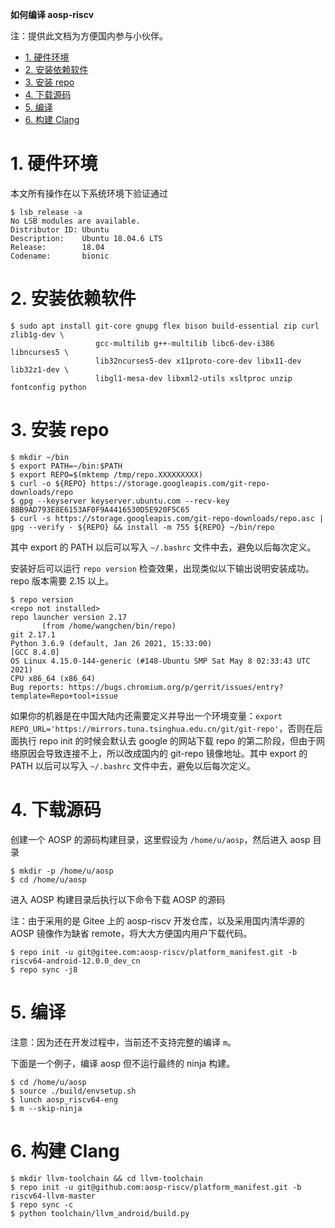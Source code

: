 **如何编译 aosp-riscv**

注：提供此文档为方便国内参与小伙伴。

<!-- TOC -->

- [1. 硬件环境](#1-硬件环境)
- [2. 安装依赖软件](#2-安装依赖软件)
- [3. 安装 repo](#3-安装-repo)
- [4. 下载源码](#4-下载源码)
- [5. 编译](#5-编译)
- [6. 构建 Clang](#6-构建-clang)

<!-- /TOC -->

# 1. 硬件环境

本文所有操作在以下系统环境下验证通过

```
$ lsb_release -a
No LSB modules are available.
Distributor ID: Ubuntu
Description:    Ubuntu 18.04.6 LTS
Release:        18.04
Codename:       bionic
```

# 2. 安装依赖软件

```
$ sudo apt install git-core gnupg flex bison build-essential zip curl zlib1g-dev \
                   gcc-multilib g++-multilib libc6-dev-i386 libncurses5 \
                   lib32ncurses5-dev x11proto-core-dev libx11-dev lib32z1-dev \
                   libgl1-mesa-dev libxml2-utils xsltproc unzip fontconfig python
```

# 3. 安装 repo

```
$ mkdir ~/bin
$ export PATH=~/bin:$PATH
$ export REPO=$(mktemp /tmp/repo.XXXXXXXXX)
$ curl -o ${REPO} https://storage.googleapis.com/git-repo-downloads/repo
$ gpg --keyserver keyserver.ubuntu.com --recv-key 8BB9AD793E8E6153AF0F9A4416530D5E920F5C65
$ curl -s https://storage.googleapis.com/git-repo-downloads/repo.asc | gpg --verify - ${REPO} && install -m 755 ${REPO} ~/bin/repo
```

其中 export 的 PATH 以后可以写入 `~/.bashrc` 文件中去，避免以后每次定义。

安装好后可以运行 `repo version` 检查效果，出现类似以下输出说明安装成功。repo 版本需要 2.15 以上。

```
$ repo version
<repo not installed>
repo launcher version 2.17
       (from /home/wangchen/bin/repo)
git 2.17.1
Python 3.6.9 (default, Jan 26 2021, 15:33:00)
[GCC 8.4.0]
OS Linux 4.15.0-144-generic (#148-Ubuntu SMP Sat May 8 02:33:43 UTC 2021)
CPU x86_64 (x86_64)
Bug reports: https://bugs.chromium.org/p/gerrit/issues/entry?template=Repo+tool+issue
```

如果你的机器是在中国大陆内还需要定义并导出一个环境变量：`export REPO_URL='https://mirrors.tuna.tsinghua.edu.cn/git/git-repo'`，否则在后面执行 repo init 的时候会默认去 google 的网站下载 repo 的第二阶段，但由于网络原因会导致连接不上，所以改成国内的 git-repo 镜像地址。其中 export 的 PATH 以后可以写入 `~/.bashrc` 文件中去，避免以后每次定义。

# 4. 下载源码

创建一个 AOSP 的源码构建目录，这里假设为 `/home/u/aosp`，然后进入 aosp 目录
```
$ mkdir -p /home/u/aosp
$ cd /home/u/aosp
```

进入 AOSP 构建目录后执行以下命令下载 AOSP 的源码

注：由于采用的是 Gitee 上的 aosp-riscv 开发仓库，以及采用国内清华源的 AOSP 镜像作为缺省 remote，将大大方便国内用户下载代码。

```
$ repo init -u git@gitee.com:aosp-riscv/platform_manifest.git -b riscv64-android-12.0.0_dev_cn
$ repo sync -j8
```

# 5. 编译

注意：因为还在开发过程中，当前还不支持完整的编译 `m`。

下面是一个例子，编译 aosp 但不运行最终的 ninja 构建。

```
$ cd /home/u/aosp
$ source ./build/envsetup.sh
$ lunch aosp_riscv64-eng
$ m --skip-ninja
```

# 6. 构建 Clang

```
$ mkdir llvm-toolchain && cd llvm-toolchain
$ repo init -u git@github.com:aosp-riscv/platform_manifest.git -b riscv64-llvm-master
$ repo sync -c
$ python toolchain/llvm_android/build.py
```